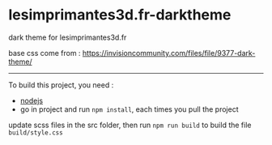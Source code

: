# lesimprimantes3d.fr-darktheme
dark theme for lesimprimantes3d.fr

base css come from : https://invisioncommunity.com/files/file/9377-dark-theme/ 

---

To build this project, you need : 
 - [nodejs](https://nodejs.org/)
 - go in project and run `npm install`, each times you pull the project
 
update scss files in the src folder, then run `npm run build` to build the file `build/style.css`
